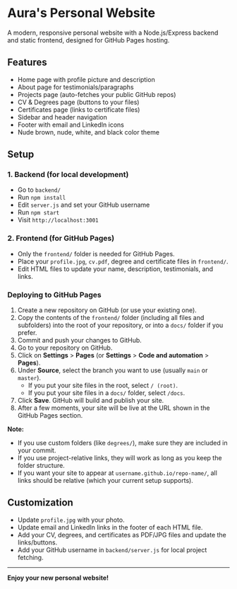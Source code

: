 # Aura's Personal Website

A modern, responsive personal website with a Node.js/Express backend and static frontend, designed for GitHub Pages hosting. 

## Features
- Home page with profile picture and description
- About page for testimonials/paragraphs
- Projects page (auto-fetches your public GitHub repos)
- CV & Degrees page (buttons to your files)
- Certificates page (links to certificate files)
- Sidebar and header navigation
- Footer with email and LinkedIn icons
- Nude brown, nude, white, and black color theme

## Setup

### 1. Backend (for local development)
- Go to `backend/`
- Run `npm install`
- Edit `server.js` and set your GitHub username
- Run `npm start`
- Visit `http://localhost:3001`

### 2. Frontend (for GitHub Pages)
- Only the `frontend/` folder is needed for GitHub Pages.
- Place your `profile.jpg`, `cv.pdf`, degree and certificate files in `frontend/`.
- Edit HTML files to update your name, description, testimonials, and links.

### Deploying to GitHub Pages
1. Create a new repository on GitHub (or use your existing one).
2. Copy the contents of the `frontend/` folder (including all files and subfolders) into the root of your repository, or into a `docs/` folder if you prefer.
3. Commit and push your changes to GitHub.
4. Go to your repository on GitHub.
5. Click on **Settings** > **Pages** (or **Settings** > **Code and automation** > **Pages**).
6. Under **Source**, select the branch you want to use (usually `main` or `master`).
   - If you put your site files in the root, select `/ (root)`.
   - If you put your site files in a `docs/` folder, select `/docs`.
7. Click **Save**. GitHub will build and publish your site.
8. After a few moments, your site will be live at the URL shown in the GitHub Pages section.

**Note:**
- If you use custom folders (like `degrees/`), make sure they are included in your commit.
- If you use project-relative links, they will work as long as you keep the folder structure.
- If you want your site to appear at `username.github.io/repo-name/`, all links should be relative (which your current setup supports).

## Customization
- Update `profile.jpg` with your photo.
- Update email and LinkedIn links in the footer of each HTML file.
- Add your CV, degrees, and certificates as PDF/JPG files and update the links/buttons.
- Add your GitHub username in `backend/server.js` for local project fetching.

---

**Enjoy your new personal website!**

